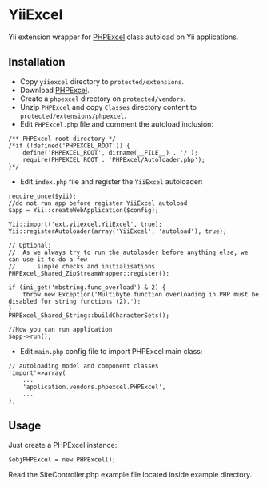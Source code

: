 # YiiExcel

Yii extension wrapper for [PHPExcel](https://github.com/PHPOffice/PHPExcel) class autoload on Yii applications.

## Installation

* Copy `yiiexcel` directory to `protected/extensions`.
* Download [PHPExcel](http://phpexcel.codeplex.com/releases/view/96183).
* Create a `phpexcel` directory on `protected/vendors`.
* Unzip `PHPExcel` and copy `Classes` directory content to `protected/extensions/phpexcel`.
* Edit `PHPExcel.php` file and comment the autoload inclusion:

~~~
/** PHPExcel root directory */
/*if (!defined('PHPEXCEL_ROOT')) {
    define('PHPEXCEL_ROOT', dirname(__FILE__) . '/');
    require(PHPEXCEL_ROOT . 'PHPExcel/Autoloader.php');
}*/
~~~

* Edit `index.php` file and register the `YiiExcel` autoloader:

~~~
require_once($yii);
//do not run app before register YiiExcel autoload
$app = Yii::createWebApplication($config);

Yii::import('ext.yiiexcel.YiiExcel', true);
Yii::registerAutoloader(array('YiiExcel', 'autoload'), true);

// Optional:
//	As we always try to run the autoloader before anything else, we can use it to do a few
//		simple checks and initialisations
PHPExcel_Shared_ZipStreamWrapper::register();

if (ini_get('mbstring.func_overload') & 2) {
    throw new Exception('Multibyte function overloading in PHP must be disabled for string functions (2).');
}
PHPExcel_Shared_String::buildCharacterSets();

//Now you can run application
$app->run();
~~~

* Edit `main.php` config file to import PHPExcel main class:

~~~
// autoloading model and component classes
'import'=>array(
    ...
    'application.vendors.phpexcel.PHPExcel',
    ...
),
~~~


## Usage

Just create a PHPExcel instance:

~~~
$objPHPExcel = new PHPExcel();
~~~

Read the SiteController.php example file located inside example directory.
